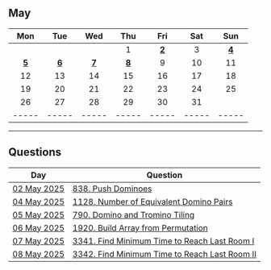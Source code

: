May
---
| Mon | Tue | Wed | Thu | Fri | Sat | Sun |
| :---: | :---: | :---: | :---: | :---: | :---: | :---: |
|     |     |     | 1   | [**2**](02) | 3   | [**4**](04) |
| [**5**](05) | [**6**](06) | [**7**](07) | [**8**](08) | 9   | 10  | 11  |
| 12  | 13  | 14  | 15  | 16  | 17  | 18  |
| 19  | 20  | 21  | 22  | 23  | 24  | 25  |
| 26  | 27  | 28  | 29  | 30  | 31  |     |
| ----- | ----- | ----- | ----- | ----- | ----- | ----- |

---

Questions
---
| Day | Question |
| --- | --- |
| [02 May 2025](02) | [838. Push Dominoes](https://leetcode.com/problems/push-dominoes) |
| [04 May 2025](04) | [1128. Number of Equivalent Domino Pairs](https://leetcode.com/problems/number-of-equivalent-domino-pairs) |
| [05 May 2025](05) | [790. Domino and Tromino Tiling](https://leetcode.com/problems/domino-and-tromino-tiling) |
| [06 May 2025](06) | [1920. Build Array from Permutation](https://leetcode.com/problems/build-array-from-permutation) |
| [07 May 2025](07) | [3341. Find Minimum Time to Reach Last Room I](https://leetcode.com/problems/find-minimum-time-to-reach-last-room-i) |
| [08 May 2025](08) | [3342. Find Minimum Time to Reach Last Room II](https://leetcode.com/problems/find-minimum-time-to-reach-last-room-ii) |
